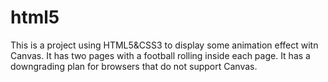 # html5
This is a project using HTML5&CSS3 to display some animation effect witn Canvas.
It has two pages with a football rolling inside each page.
It has a downgrading plan for browsers that do not support Canvas.
